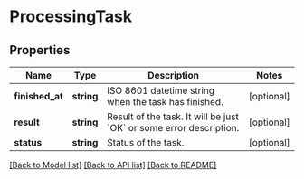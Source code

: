 # ProcessingTask

## Properties
Name | Type | Description | Notes
------------ | ------------- | ------------- | -------------
**finished_at** | **string** | ISO 8601 datetime string when the task has finished. | [optional] 
**result** | **string** | Result of the task. It will be just &#x60;OK&#x60; or some error description. | [optional] 
**status** | **string** | Status of the task. | [optional] 

[[Back to Model list]](../../README.md#documentation-for-models) [[Back to API list]](../../README.md#documentation-for-api-endpoints) [[Back to README]](../../README.md)

